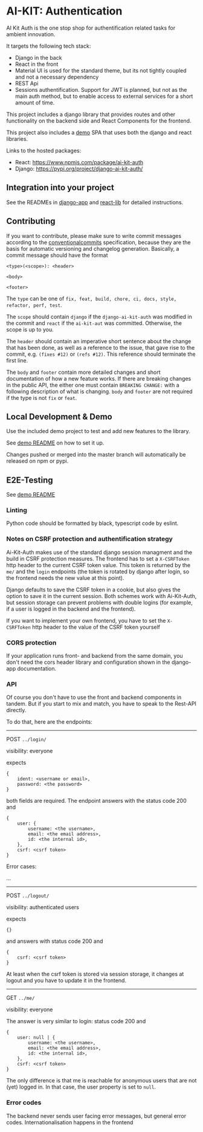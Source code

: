 # AI-KIT: Authentication

AI Kit Auth is the one stop shop for authentification related tasks for
ambient innovation.

It targets the following tech stack:

* Django in the back
* React in the front
* Material UI is used for the standard theme, but its not tightly coupled and
not a necessary dependency
* REST Api
* Sessions authentification. Support for JWT is planned, but not as the main
auth method, but to enable access to external services for a short amount of
time.

This project includes a django library that provides routes and other
functionality on the backend side and React Components for the frontend.

This project also includes a [demo](demo/README.md) SPA that uses both the django and react libraries.

Links to the hosted packages:
* React: https://www.npmjs.com/package/ai-kit-auth
* Django: https://pypi.org/project/django-ai-kit-auth/

## Integration into your project

See the READMEs in [django-app](django-app/README.rst) and [react-lib](react-lib/README.md) for detailed instructions.

## Contributing

If you want to contribute, please make sure to write commit messages
according to the [conventionalcommits](https://www.conventionalcommits.org/en/v1.0.0/#summary)
specification, because they are the basis for automatic versioning and
changelog generation. Basically, a commit message should have the format

```
<type>(<scope>): <header>

<body>

<footer>
```

The `type` can be one of `fix, feat, build, chore, ci, docs, style, refactor, perf, test`.

The `scope` should contain `django` if the `django-ai-kit-auth` was modified
in the commit and `react` if the `ai-kit-aut` was committed. Otherwise,
the scope is up to you.

The `header` should contain an imperative short sentence about the change
that has been done, as well as a reference to the issue, that gave rise to
the commit, e.g. `(fixes #12)` or `(refs #12)`. This reference should
terminate the first line.

The `body` and `footer` contain more detailed changes and short documentation
of how a new feature works. If there are breaking changes in the public API,
the either one must contain `BREAKING CHANGE:` with a following description
of what is changing. `body` and `footer` are not required if the type is not
`fix` or `feat`.

## Local Development & Demo

Use the included demo project to test and add new features to the library.

See [demo README](demo/README.md) on how to set it up.

Changes pushed or merged into the master branch will automatically be released on npm or pypi.

## E2E-Testing

See [demo README](demo/README.md)

### Linting

Python code should be formatted by black, typescript code by eslint.

### Notes on CSRF protection and authentification strategy

Ai-Kit-Auth makes use of the standard django session managment and
the build in CSRF protection measures. The frontend has to set a `X-CSRFToken`
http header to the current CSRF token value. This token is returned by the
`me/` and the `login` endpoints (the token is rotated by django after login, 
so the frontend needs the new value at this point). 

Django defaults to save the CSRF token in a cookie, but also gives the option
to save it in the current session. Both schemes work with Ai-Kit-Auth, but 
session storage can prevent problems with double logins (for example, if a 
user is logged in the backend and the frontend).

If you want to implement your own frontend, you have to set the `X-CSRFToken`
http header to the value of the CSRF token yourself

### CORS protection

If your application runs front- and backend from the same domain, you don't need
the cors header library and configuration shown in the django-app documentation.

### API

Of course you don't have to use the front and backend components in tandem.
But if you start to mix and match, you have to speak to the Rest-API directly.

To do that, here are the endpoints:

---

POST `../login/`

visibility: everyone

expects 
```
{
    ident: <username or email>,
    password: <the password>
}
``` 

both fields are required. The endpoint answers with the status code 200
and 

```
{
    user: {
        username: <the username>,
        email: <the email address>,
        id: <the internal id>,
    },
    csrf: <csrf token>
}
``` 

Error cases:

...


---

POST `../logout/`

visibility: authenticated users

expects 
```
{}
``` 

and answers with status code 200 and 

```
{
    csrf: <csrf token>
}
``` 

At least when the csrf token is stored via session storage, it changes
at logout and you have to update it in the frontend.


---

GET `../me/`

visibility: everyone

The answer is very similar to login: status code 200 and 

```
{
    user: null | {
        username: <the username>,
        email: <the email address>,
        id: <the internal id>,
    },
    csrf: <csrf token>
}
``` 


The only difference is that me is reachable for anonymous users that
are not (yet) logged in. In that case, the user property is set to
`null`.



### Error codes

The backend never sends user facing error messages, but general error codes.
Internationalisation happens in the frontend
